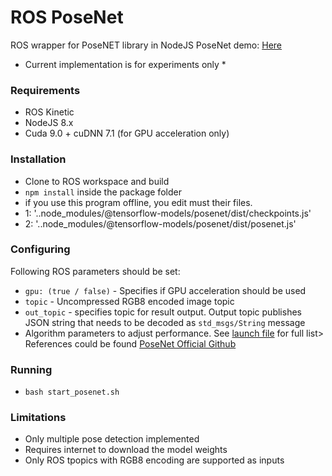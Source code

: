 # ROS PoseNet
ROS wrapper for PoseNET library in NodeJS
PoseNet demo: [Here](https://storage.googleapis.com/tfjs-models/demos/posenet/camera.html)

* Current implementation is for experiments only *

### Requirements
  * ROS Kinetic
  * NodeJS 8.x 
  * Cuda 9.0 + cuDNN 7.1 (for GPU acceleration only)
  
### Installation
  *  Clone to ROS workspace and build
  * `npm install` inside the package folder
  * if you use this program offline, you edit must their files.
  * 1: '..node_modules/@tensorflow-models/posenet/dist/checkpoints.js'
  * 2: '..node_modules/@tensorflow-models/posenet/dist/posenet.js'
  
### Configuring

Following ROS parameters should be set:
  * `gpu: (true / false)` - Specifies if GPU acceleration should be used
  * `topic` - Uncompressed RGB8 encoded image topic
  * `out_topic` -  specifies topic for result output. Output topic publishes JSON string that needs to be decoded as `std_msgs/String` message
  *  Algorithm parameters to adjust performance. See [launch file](launch/posenet.launch) for full list> References could be found [PoseNet Official Github](https://github.com/tensorflow/tfjs-models/tree/master/posenet#inputs-2)
  
### Running
  * `bash start_posenet.sh`
  
### Limitations
 * Only multiple pose detection implemented
 * Requires internet to download the model weights
 * Only ROS tpopics with RGB8 encoding are supported as inputs
